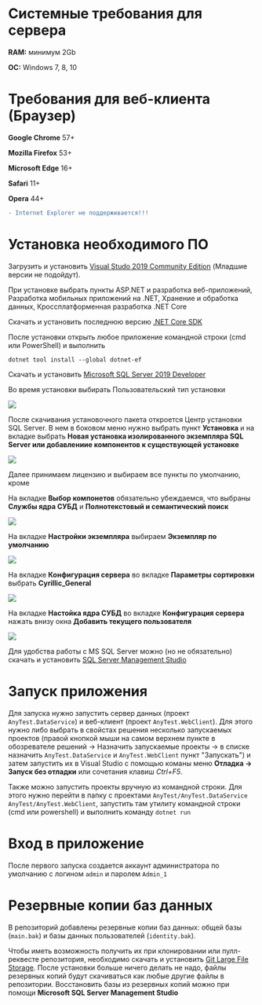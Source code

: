 # Системные требования для сервера

**RAM:** минимум 2Gb

**ОС:** Windows 7, 8, 10

# Требования для веб-клиента (Браузер)

**Google Chrome** 57+

**Mozilla Firefox** 53+

**Microsoft Edge** 16+

**Safari** 11+

**Opera** 44+

```diff
- Internet Explorer не поддерживается!!!
```

# Установка необходимого ПО

Загрузить и установить [Visual Studo 2019 Community Edition](https://visualstudio.microsoft.com/ru/vs/community/) (Младшие версии не подойдут).

При установке выбрать пункты ASP.NET и разработка веб-приложений, Разработка мобильных приложений на .NET, Хранение и обработка данных, Кроссплатформенная разработка .NET Core

Скачать и установить последнюю версию [.NET Core SDK](https://dotnet.microsoft.com/download)

После установки открыть любое приложение командной строки (cmd или PowerShell) и выполнить
```
dotnet tool install --global dotnet-ef
```

Скачать и установить [Microsoft SQL Server 2019 Developer](https://www.microsoft.com/ru-ru/sql-server/sql-server-downloads)

Во время установки выбирать Пользовательский тип установки

![](images/sqlinstall1.jpg)

После скачивания установочного пакета откроется Центр установки SQL Server. В нем в боковом меню нужно выбрать пункт **Установка** и на вкладке выбрать **Новая установка изолированного экземпляра SQL Server или добавлениие компонентов к существующей установке**

![](images/sqlinstall2.jpg)

Далее принимаем лицензию и выбираем все пункты по умолчанию, кроме

На вкладке **Выбор компонетов** обязательно убеждаемся, что выбраны **Службы ядра СУБД** и **Полнотекстовый и семантический поиск**

![](images/sqlinstall3.jpg)

На вкладке **Настройки экземпляра** выбираем **Экземпляр по умолчанию**

![](images/sqlinstall4.jpg)

На вкладке **Конфигурация сервера** во вкладке **Параметры сортировки** выбрать **Cyrillic_General**

![](images/sqlinstall5.jpg)

На вкладке **Настойка ядра СУБД** во вкладке **Конфигурация сервера** нажать внизу окна **Добавить текущего пользователя**

![](images/sqlinstall6.jpg)

Для удобства работы с MS SQL Server можно (но не обязательно) скачать и установить [SQL Server Management Studio](https://docs.microsoft.com/ru-ru/sql/ssms/download-sql-server-management-studio-ssms?view=sql-server-ver15)


# Запуск приложения

Для запуска нужно запустить сервер данных (проект `AnyTest.DataService`) и веб-клиент (проект `AnyTest.WebClient`). Для этого нужно либо выбрать в свойстах решения несколько запускаемых проектов (правой кнопкой мыши на самом верхнем пункте в обозревателе решений -> Назначить запускаемые проекты -> в списке назначить `AnyTest.DataService` и `AnyTest.WebClient` пункт "Запускать") и затем запустить их в Visual Studio с помощью команы меню **Отладка -> Запуск без отладки** или сочетания клавиш *Ctrl+F5*.

Также можно запустить проекты вручную из командной строки. Для этого нужно перейти в папку с проектами `AnyTest/AnyTest.DataService` `AnyTest/AnyTest.WebClient`, запустить там утилиту командной строки (cmd или powershell) и выполнить команду `dotnet run`

# Вход в приложение

После первого запуска создается аккаунт администратора по умолчанию с логином `admin` и паролем `Admin_1`

# Резервные копии баз данных

В репозиторий добавлены резервные копии баз данных: общей базы (`main.bak`) и базы данных пользователей (`identity.bak`).

Чтобы иметь возможность получить их при клонировании или пулл-реквесте репозитория, необходимо скачать и установить [Git Large File Storage](https://git-lfs.github.com/). После установки больше ничего делать не надо, файлы резервных копий будут скачиваться как любые другие файлы в репозитории. Восстановить базы из резервных копий можно при помощи **Microsoft SQL Server Management Studio**